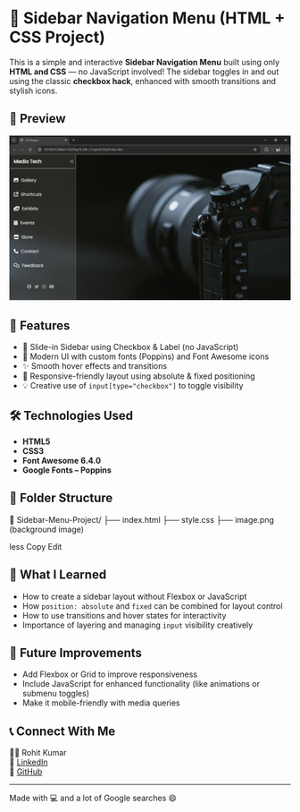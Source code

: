 # 🎨 Sidebar Navigation Menu (HTML + CSS Project)

This is a simple and interactive **Sidebar Navigation Menu** built using only **HTML and CSS** — no JavaScript involved! The sidebar toggles in and out using the classic **checkbox hack**, enhanced with smooth transitions and stylish icons.

## 📸 Preview

![Project Preview](Preview.png)

## 🚀 Features

- 🔘 Slide-in Sidebar using Checkbox & Label (no JavaScript)
- 🎨 Modern UI with custom fonts (Poppins) and Font Awesome icons
- ✨ Smooth hover effects and transitions
- 📱 Responsive-friendly layout using absolute & fixed positioning
- 💡 Creative use of `input[type="checkbox"]` to toggle visibility

## 🛠️ Technologies Used

- **HTML5**
- **CSS3**
- **Font Awesome 6.4.0**
- **Google Fonts – Poppins**

## 📂 Folder Structure

📁 Sidebar-Menu-Project/
├── index.html
├── style.css
├── image.png (background image)

less
Copy
Edit

## 🧠 What I Learned

- How to create a sidebar layout without Flexbox or JavaScript  
- How `position: absolute` and `fixed` can be combined for layout control  
- How to use transitions and hover states for interactivity  
- Importance of layering and managing `input` visibility creatively  

## 🚧 Future Improvements

- Add Flexbox or Grid to improve responsiveness  
- Include JavaScript for enhanced functionality (like animations or submenu toggles)  
- Make it mobile-friendly with media queries  

## 📞 Connect With Me

👨‍💻 Rohit Kumar  
🔗 [LinkedIn](https://www.linkedin.com/in/dev-rohitkumar)  
🐙 [GitHub](https://github.com/dev-rohitkumar)  

---

Made with 💻 and a lot of Google searches 😄